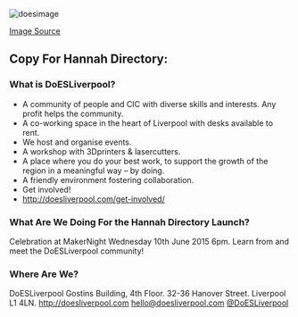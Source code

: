 ![doesimage](https://cloud.githubusercontent.com/assets/128456/7093736/b03c9414-dfb3-11e4-9d1c-a9d4e5b18f23.jpg)

[Image Source](https://www.flickr.com/photos/amcewen/16110088224/ "Link to Flickr Image")
## Copy For Hannah Directory:

### What is DoESLiverpool?
* A community of people and CIC with diverse skills and interests. Any profit helps the community.
* A co-working space in the heart of Liverpool with desks available to rent. 
* We host and organise events.
* A workshop with 3Dprinters & lasercutters.
* A place where you do your best work, to support the growth of the region in a meaningful way – by doing.
* A friendly environment fostering collaboration.
* Get involved!
* http://doesliverpool.com/get-involved/

### What Are We Doing For the Hannah Directory Launch?
Celebration at MakerNight Wednesday 10th June 2015 6pm. Learn from and meet the DoESLiverpool community!
### Where Are We?
DoESLiverpool Gostins Building, 4th Floor. 32-36 Hanover Street. Liverpool L1 4LN. http://doesliverpool.com hello@doesliverpool.com
[@DoESLiverpool](http://twitter.com/DoESLiverpool)
